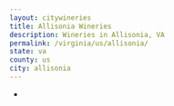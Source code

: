 ```yaml
---
layout: citywineries
title: Allisonia Wineries
description: Wineries in Allisonia, VA
permalink: /virginia/us/allisonia/
state: va
county: us
city: allisonia
---
```

-
